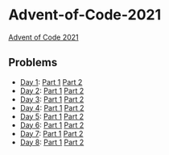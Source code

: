 # Advent-of-Code-2021
[Advent of Code 2021](https://adventofcode.com/2021)

## Problems
- [Day 1](src/xenoteo/com/github/day01): [Part 1](src/xenoteo/com/github/day01/part1) [Part 2](src/xenoteo/com/github/day01/part2)
- [Day 2](src/xenoteo/com/github/day02): [Part 1](src/xenoteo/com/github/day02/part1) [Part 2](src/xenoteo/com/github/day02/part2)
- [Day 3](src/xenoteo/com/github/day03): [Part 1](src/xenoteo/com/github/day03/part1) [Part 2](src/xenoteo/com/github/day03/part2)
- [Day 4](src/xenoteo/com/github/day04): [Part 1](src/xenoteo/com/github/day04/part1) [Part 2](src/xenoteo/com/github/day04/part2)
- [Day 5](src/xenoteo/com/github/day05): [Part 1](src/xenoteo/com/github/day05/part1) [Part 2](src/xenoteo/com/github/day05/part2)
- [Day 6](src/xenoteo/com/github/day06): [Part 1](src/xenoteo/com/github/day06/part1) [Part 2](src/xenoteo/com/github/day06/part2)
- [Day 7](src/xenoteo/com/github/day07): [Part 1](src/xenoteo/com/github/day07/part1) [Part 2](src/xenoteo/com/github/day07/part2)
- [Day 8](src/xenoteo/com/github/day08): [Part 1](src/xenoteo/com/github/day08/part1) [Part 2](src/xenoteo/com/github/day08/part2)